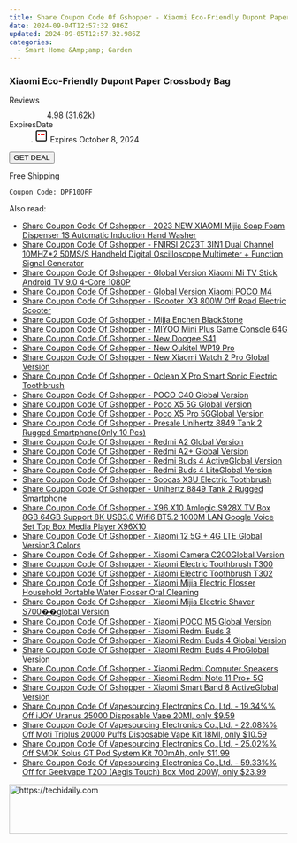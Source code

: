```yaml
---
title: Share Coupon Code Of Gshopper - Xiaomi Eco-Friendly Dupont Paper Crossbody Bag
date: 2024-09-04T12:57:32.986Z
updated: 2024-09-05T12:57:32.986Z
categories:
  - Smart Home &Amp;amp; Garden
---
```



<main class="px-4 py-6 sm:p-6 md:px-8 md:py-10">
  <div class="mx-auto grid max-w-4xl grid-cols-1">
    <div class="relative col-start-1 row-start-1 flex flex-col-reverse rounded-lg bg-gradient-to-t from-black/75 via-black/0 p-3 sm:row-start-2 sm:bg-none sm:p-0 lg:row-start-1">
      <h3 class="mt-1 text-lg font-semibold text-white sm:text-slate-900 md:text-2xl dark:sm:text-white">Xiaomi Eco-Friendly Dupont Paper Crossbody Bag</h3>
    </div>
        <dl class="row-start-2 mt-4 flex items-center text-xs font-medium sm:row-start-3 sm:mt-1 md:mt-2.5 lg:row-start-2">
      <dt class="sr-only">Reviews</dt>
      <dd class="flex items-center text-indigo-600 dark:text-indigo-400">
        <svg width="24" height="24" fill="none" aria-hidden="true" class="mr-1 stroke-current dark:stroke-indigo-500">
          <path d="m12 5 2 5h5l-4 4 2.103 5L12 16l-5.103 3L9 14l-4-4h5l2-5Z" stroke-width="2" stroke-linecap="round" stroke-linejoin="round" />
        </svg>
        <span>4.98 <span class="font-normal text-slate-400">(31.62k)</span></span>
      </dd>
      <dt class="sr-only">ExpiresDate</dt>
      <dd class="flex items-center">
        <svg width="2" height="2" aria-hidden="true" fill="currentColor" class="mx-3 text-slate-300">
          <circle cx="1" cy="1" r="1" />
        </svg>
        <svg width="24" height="24" viewBox="0 0 24 24" fill="none" stroke="currentColor" stroke-width="2">
          <rect x="3" y="3" width="18" height="18" rx="2" fill="#fff" />
          <path d="M6 10L18 10" stroke="red" stroke-width="2" fill="none" />
          <path d="M10 6L10 18" stroke="#fff" stroke-width="2" fill="none" />
        </svg>
        Expires October 8, 2024      </dd>
    </dl>
    <div class="col-start-1 row-start-3 mt-4 self-center sm:col-start-2 sm:row-span-2 sm:row-start-2 sm:mt-0 lg:col-start-1 lg:row-start-3 lg:row-end-4 lg:mt-6">
      <button type="button" onClick="javascript:window.open(decodeURIComponent('https%3A%2F%2Fwww.shareasale.com%2Fu.cfm%3Fd%3D1117942%26m%3D97331%26u%3D4338022'), '_blank');void(0);" class="rounded-lg bg-red-600 px-3 py-2 text-sm font-medium leading-6 text-white">
       GET DEAL
      </button>
    </div>
    <p class="col-start-1 mt-4 text-sm leading-6 sm:col-span-2 lg:col-span-1 lg:row-start-4 lg:mt-6 dark:text-slate-400">Free Shipping 
</p>
    <p class="mt-4">
      <code class="bg-purple-900 p-4 text-sm font-bold text-white" onClick="javascript:window.open(decodeURIComponent('https%3A%2F%2Fwww.shareasale.com%2Fu.cfm%3Fd%3D1117942%26m%3D97331%26u%3D4338022'), '_blank');void(0);">Coupon Code: <span class="bg-green-500 p-2 rounded tracking-widest">DPF10OFF</span></code>
    </p>
  </div>
</main>
<span class="atpl-alsoreadstyle">Also read:</span>
<div><ul>
<li><a href="https://coupons.techidaily.com/coupon-1118695-share-97331-sale/"><u>Share Coupon Code Of Gshopper - 2023 NEW XIAOMI Mijia Soap Foam Dispenser 1S Automatic Induction Hand Washer</u></a></li>
<li><a href="https://coupons.techidaily.com/coupon-1118694-share-97331-sale/"><u>Share Coupon Code Of Gshopper - FNIRSI 2C23T 3IN1 Dual Channel 10MHZ*2 50MS/S Handheld Digital Oscilloscope Multimeter + Function Signal Generator</u></a></li>
<li><a href="https://coupons.techidaily.com/coupon-1118712-share-97331-sale/"><u>Share Coupon Code Of Gshopper - Global Version Xiaomi Mi TV Stick Android TV 9.0 4-Core 1080P</u></a></li>
<li><a href="https://coupons.techidaily.com/coupon-1118705-share-97331-sale/"><u>Share Coupon Code Of Gshopper - Global Version Xiaomi POCO M4</u></a></li>
<li><a href="https://coupons.techidaily.com/coupon-1118693-share-97331-sale/"><u>Share Coupon Code Of Gshopper - IScooter iX3 800W Off Road Electric Scooter</u></a></li>
<li><a href="https://coupons.techidaily.com/coupon-1118736-share-97331-sale/"><u>Share Coupon Code Of Gshopper - Mijia Enchen BlackStone</u></a></li>
<li><a href="https://coupons.techidaily.com/coupon-1118692-share-97331-sale/"><u>Share Coupon Code Of Gshopper - MIYOO Mini Plus Game Console 64G</u></a></li>
<li><a href="https://coupons.techidaily.com/coupon-1118700-share-97331-sale/"><u>Share Coupon Code Of Gshopper - New Doogee S41</u></a></li>
<li><a href="https://coupons.techidaily.com/coupon-1118701-share-97331-sale/"><u>Share Coupon Code Of Gshopper - New Oukitel WP19 Pro</u></a></li>
<li><a href="https://coupons.techidaily.com/coupon-1118697-share-97331-sale/"><u>Share Coupon Code Of Gshopper - New Xiaomi Watch 2 Pro Global Version</u></a></li>
<li><a href="https://coupons.techidaily.com/coupon-1118733-share-97331-sale/"><u>Share Coupon Code Of Gshopper - Oclean X Pro Smart Sonic Electric Toothbrush</u></a></li>
<li><a href="https://coupons.techidaily.com/coupon-1118708-share-97331-sale/"><u>Share Coupon Code Of Gshopper - POCO C40 Global Version</u></a></li>
<li><a href="https://coupons.techidaily.com/coupon-1118703-share-97331-sale/"><u>Share Coupon Code Of Gshopper - Poco X5 5G Global Version</u></a></li>
<li><a href="https://coupons.techidaily.com/coupon-1118704-share-97331-sale/"><u>Share Coupon Code Of Gshopper - Poco X5 Pro 5GGlobal Version</u></a></li>
<li><a href="https://coupons.techidaily.com/coupon-1118698-share-97331-sale/"><u>Share Coupon Code Of Gshopper - Presale Unihertz 8849 Tank 2 Rugged Smartphone(Only 10 Pcs)</u></a></li>
<li><a href="https://coupons.techidaily.com/coupon-1118706-share-97331-sale/"><u>Share Coupon Code Of Gshopper - Redmi A2 Global Version</u></a></li>
<li><a href="https://coupons.techidaily.com/coupon-1118707-share-97331-sale/"><u>Share Coupon Code Of Gshopper - Redmi A2+ Global Version</u></a></li>
<li><a href="https://coupons.techidaily.com/coupon-1118716-share-97331-sale/"><u>Share Coupon Code Of Gshopper - Redmi Buds 4 ActiveGlobal Version</u></a></li>
<li><a href="https://coupons.techidaily.com/coupon-1118715-share-97331-sale/"><u>Share Coupon Code Of Gshopper - Redmi Buds 4 LiteGlobal Version</u></a></li>
<li><a href="https://coupons.techidaily.com/coupon-1118734-share-97331-sale/"><u>Share Coupon Code Of Gshopper - Soocas X3U Electric Toothbrush</u></a></li>
<li><a href="https://coupons.techidaily.com/coupon-1118699-share-97331-sale/"><u>Share Coupon Code Of Gshopper - Unihertz 8849 Tank 2 Rugged Smartphone</u></a></li>
<li><a href="https://coupons.techidaily.com/coupon-1118691-share-97331-sale/"><u>Share Coupon Code Of Gshopper - X96 X10 Amlogic S928X TV Box 8GB 64GB Support 8K USB3.0 Wifi6 BT5.2 1000M LAN Google Voice Set Top Box Media Player X96X10</u></a></li>
<li><a href="https://coupons.techidaily.com/coupon-1118710-share-97331-sale/"><u>Share Coupon Code Of Gshopper - Xiaomi 12 5G + 4G LTE Global Version3 Colors</u></a></li>
<li><a href="https://coupons.techidaily.com/coupon-1118730-share-97331-sale/"><u>Share Coupon Code Of Gshopper - Xiaomi Camera C200Global Version</u></a></li>
<li><a href="https://coupons.techidaily.com/coupon-1118732-share-97331-sale/"><u>Share Coupon Code Of Gshopper - Xiaomi Electric Toothbrush T300</u></a></li>
<li><a href="https://coupons.techidaily.com/coupon-1118731-share-97331-sale/"><u>Share Coupon Code Of Gshopper - Xiaomi Electric Toothbrush T302</u></a></li>
<li><a href="https://coupons.techidaily.com/coupon-1118735-share-97331-sale/"><u>Share Coupon Code Of Gshopper - Xiaomi Mijia Electric Flosser Household Portable Water Flosser Oral Cleaning</u></a></li>
<li><a href="https://coupons.techidaily.com/coupon-1118737-share-97331-sale/"><u>Share Coupon Code Of Gshopper - Xiaomi Mijia Electric Shaver S700��global Version</u></a></li>
<li><a href="https://coupons.techidaily.com/coupon-1118702-share-97331-sale/"><u>Share Coupon Code Of Gshopper - Xiaomi POCO M5 Global Version</u></a></li>
<li><a href="https://coupons.techidaily.com/coupon-1118713-share-97331-sale/"><u>Share Coupon Code Of Gshopper - Xiaomi Redmi Buds 3</u></a></li>
<li><a href="https://coupons.techidaily.com/coupon-1118717-share-97331-sale/"><u>Share Coupon Code Of Gshopper - Xiaomi Redmi Buds 4 Global Version</u></a></li>
<li><a href="https://coupons.techidaily.com/coupon-1118714-share-97331-sale/"><u>Share Coupon Code Of Gshopper - Xiaomi Redmi Buds 4 ProGlobal Version</u></a></li>
<li><a href="https://coupons.techidaily.com/coupon-1118696-share-97331-sale/"><u>Share Coupon Code Of Gshopper - Xiaomi Redmi Computer Speakers</u></a></li>
<li><a href="https://coupons.techidaily.com/coupon-1118709-share-97331-sale/"><u>Share Coupon Code Of Gshopper - Xiaomi Redmi Note 11 Pro+ 5G</u></a></li>
<li><a href="https://coupons.techidaily.com/coupon-1118711-share-97331-sale/"><u>Share Coupon Code Of Gshopper - Xiaomi Smart Band 8 ActiveGlobal Version</u></a></li>
<li><a href="https://coupons.techidaily.com/coupon-1118951-share-90958-sale/"><u>Share Coupon Code Of Vapesourcing Electronics Co.,Ltd. - 19.34%% Off iJOY Uranus 25000 Disposable Vape 20Ml, only $9.59</u></a></li>
<li><a href="https://coupons.techidaily.com/coupon-1118952-share-90958-sale/"><u>Share Coupon Code Of Vapesourcing Electronics Co.,Ltd. - 22.08%% Off Moti Triplus 20000 Puffs Disposable Vape Kit 18Ml, only $10.59</u></a></li>
<li><a href="https://coupons.techidaily.com/coupon-1119442-share-90958-sale/"><u>Share Coupon Code Of Vapesourcing Electronics Co.,Ltd. - 25.02%% Off SMOK Solus GT Pod System Kit 700mAh, only $11.99</u></a></li>
<li><a href="https://coupons.techidaily.com/coupon-931572-share-90958-sale/"><u>Share Coupon Code Of Vapesourcing Electronics Co.,Ltd. - 59.33%% Off for Geekvape T200 (Aegis Touch) Box Mod 200W, only $23.99</u></a></li>
</ul></div>

<ins class="adsbygoogle"
      style="display:block"
      data-ad-client="ca-pub-7571918770474297"
      data-ad-slot="8358498916"
      data-ad-format="auto"
      data-full-width-responsive="true"></ins>
<!-- affiliate ads begin -->
<a href="https://appsumo.8odi.net/c/5597632/2111965/7443" target="_top" id="2111965">
  <img src="//a.impactradius-go.com/display-ad/7443-2111965" border="0" alt="https://techidaily.com" width="728" height="90"/>
</a>
<img height="0" width="0" src="https://appsumo.8odi.net/i/5597632/2111965/7443" style="position:absolute;visibility:hidden;" border="0" />
<!-- affiliate ads end -->